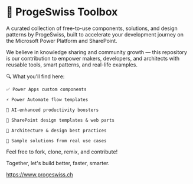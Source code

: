 # 🧰 ProgeSwiss Toolbox
  
  A curated collection of free-to-use components, solutions, and design patterns by ProgeSwiss, built to accelerate your development journey on the Microsoft Power Platform and SharePoint.

  We believe in knowledge sharing and community growth — this repository is our contribution to empower makers, developers, and architects with reusable tools, smart patterns, and real-life examples.

  🔍 What you'll find here:

    ✅ Power Apps custom components

    ⚡ Power Automate flow templates

    🧠 AI-enhanced productivity boosters

    🧱 SharePoint design templates & web parts

    📐 Architecture & design best practices

    🧪 Sample solutions from real use cases  
	
  Feel free to fork, clone, remix, and contribute!
 	
  Together, let's build better, faster, smarter.


https://www.progeswiss.ch
